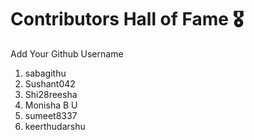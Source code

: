 # Contributors Hall of Fame 🎖
Add Your Github Username

1. sabagithu
2. Sushant042
3. Shi28reesha
4. Monisha B U
5. sumeet8337
6. keerthudarshu









